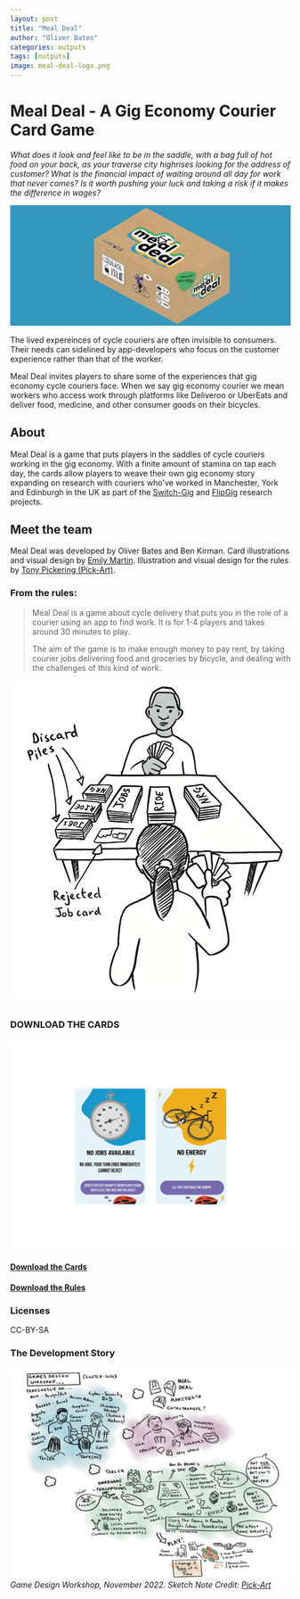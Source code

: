 ```yaml
---
layout: post
title: "Meal Deal"
author: "Oliver Bates"
categories: outputs
tags: [outputs]
image: meal-deal-logo.png
---
```


# Meal Deal - A Gig Economy Courier Card Game

*What does it look and feel like to be in the saddle, with a bag full of hot food on your back, as your traverse city highrises looking for the address of customer? What is the financial impact of waiting around all day for work that never comes? Is it worth pushing your luck and taking a risk if it makes the difference in wages?* 

![Meal Deal Box Art](/assets/img/meal-deal-box-cropped.jpg)

The lived expereinces of cycle couriers are often invisible to consumers. Their needs can sidelined by app-developers who focus on the customer experience rather than that of the worker.

Meal Deal invites players to share some of the experiences that gig economy cycle couriers face. When we say gig economy courier we mean workers who access work through platforms like Deliveroo or UberEats and deliver food, medicine, and other consumer goods on their bicycles.

## About 

Meal Deal is a game that puts players in the saddles of cycle couriers working in the gig economy. With a finite amount of stamina on tap each day, the cards allow players to weave their own gig economy story expanding on research with couriers who've worked in Manchester, York and Edinburgh in the UK as part of the [Switch-Gig](https://switchgig.wordpress.com/) and [FlipGig](http://www.flipgig.org/) research projects.  



## Meet the team

Meal Deal was developed by Oliver Bates and Ben Kirman. Card illustrations and visual design by [Emily Martin](https://www.linkedin.com/in/emily-martin-707451181/). Illustration and visual design for the rules by [Tony Pickering (Pick-Art)](https://www.pick-art.co.uk/). 

### From the rules: 

> Meal Deal is a game about cycle delivery that puts you in the role of a courier using an app to find work. It is for 1-4 players and takes around 30 minutes to play.
> 
> The aim of the game is to make enough money to pay rent, by taking courier jobs delivering food and groceries by bicycle, and dealing with the challenges of this kind of work.

![Meal Deal setup. Credit: Pick-Art](/assets/img/md-setup.png)

### DOWNLOAD THE CARDS

![Meal Deal Cards. Credit: Emily Martin](/assets/img/cards.png)

#### [Download the Cards](/assets/files/mealdeal_combined_jan23.pdf)

#### [Download the Rules](/assets/files/rules-final.pdf)


### Licenses 

CC-BY-SA

### The Development Story

![Game Design Workshop November 2022. Credit: Pick-Art](/assets/img/sketch-notes-game-play.jpg)
*Game Design Workshop, November 2022. Sketch Note Credit: [Pick-Art](https://www.pick-art.co.uk/)*

